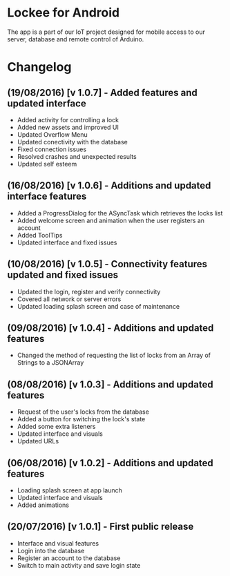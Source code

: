 # Lockee for Android
The app is a part of our IoT project designed for mobile access to our server, database and remote control of Arduino.

# Changelog

## (19/08/2016) [v 1.0.7] - Added features and updated interface
* Added activity for controlling a lock
* Added new assets and improved UI
* Updated Overflow Menu
* Updated conectivity with the database
* Fixed connection issues
* Resolved crashes and unexpected results
* Updated self esteem

## (16/08/2016) [v 1.0.6] - Additions and updated interface features
* Added a ProgressDialog for the ASyncTask which retrieves the locks list
* Added welcome screen and animation when the user registers an account
* Added ToolTips
* Updated interface and fixed issues

## (10/08/2016) [v 1.0.5] - Connectivity features updated and fixed issues
* Updated the login, register and verify connectivity
* Covered all network or server errors
* Updated loading splash screen and case of maintenance

## (09/08/2016) [v 1.0.4] - Additions and updated features
* Changed the method of requesting the list of locks from an Array of Strings to a JSONArray

## (08/08/2016) [v 1.0.3] - Additions and updated features
* Request of the user's locks from the database
* Added a button for switching the lock's state
* Added some extra listeners
* Updated interface and visuals
* Updated URLs

## (06/08/2016) [v 1.0.2] - Additions and updated features
* Loading splash screen at app launch
* Updated interface and visuals
* Added animations

## (20/07/2016) [v 1.0.1] - First public release
* Interface and visual features
* Login into the database
* Register an account to the database
* Switch to main activity and save login state
